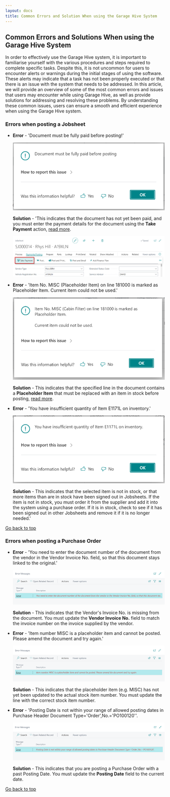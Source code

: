 ```yaml
---
layout: docs
title: Common Errors and Solution When using the Garage Hive System
---
```


<a name="top"></a>

## Common Errors and Solutions When using the Garage Hive System
In order to effectively use the Garage Hive system, it is important to familiarise yourself with the various procedures and steps required to complete specific tasks. Despite this, it is not uncommon for users to encounter alerts or warnings during the initial stages of using the software. These alerts may indicate that a task has not been properly executed or that there is an issue with the system that needs to be addressed. In this article, we will provide an overview of some of the most common errors and issues that users may encounter while using Garage Hive, as well as provide solutions for addressing and resolving these problems. By understanding these common issues, users can ensure a smooth and efficient experience when using the Garage Hive system.

### Errors when posting a Jobsheet
   * **Error** - 'Document must be fully paid before posting!'
   
      ![](media/garagehive-common-errors5.png)
      
      **Solution** - 'This indicates that the document has not yet been paid, and you must enter the payment details for the document using the **Take Payment** action, [read more](/docs/garagehive-jobsheet-taking-payment.html#taking-a-payment-in-a-jobsheet-and-posting-it).

      ![](media/garagehive-common-errors5a.png)

   * **Error** - 'Item No. MISC (Placeholder Item) on line 181000 is marked as Placeholder Item. Current item could not be used.'

      ![](media/garagehive-common-errors2.png)

      **Solution** - This indicates that the specified line in the document contains a **Placeholder Item** that must be replaced with an item in stock before posting, [read more](/docs/garagehive-creating-a-placeholder-item.html).

   * **Error** - 'You have insufficient quantity of Item E1171L on inventory.'

      ![](media/garagehive-common-errors9.png)

      **Solution** - This indicates that the selected item is not in stock, or that more items than are in stock have been signed out in Jobsheets. If the item is not in stock, you must order it from the supplier and add it into the system using a purchase order. If it is in stock, check to see if it has been signed out in other Jobsheets and remove it if it is no longer needed.'

[Go back to top](#top)

###  Errors when posting a Purchase Order
   * **Error** - 'You need to enter the document number of the document from the vendor in the Vendor Invoice No. field, so that this document stays linked to the original.'

      ![](media/garagehive-common-errors3.png)

      **Solution** - This indicates that the Vendor's Invoice No. is missing from the document. You must update the **Vendor Invoice No.** field to match the invoice number on the invoice supplied by the vendor.

   * **Error** - 'Item number MISC is a placeholder item and cannot be posted. Please amend the document and try again.'

      ![](media/garagehive-common-errors4.png)

      **Solution** - This indicates that the placeholder item (e.g. MISC) has not yet been updated to the actual stock item number. You must update the line with the correct stock item number.

   * **Error** - 'Posting Date is not within your range of allowed posting dates in Purchase Header Document Type='Order',No.='PO100120''.

      ![](media/garagehive-common-errors8.png)

      **Solution** - This indicates that you are posting a Purchase Order with a past Posting Date. You must update the **Posting Date** field to the current date.

[Go back to top](#top)
